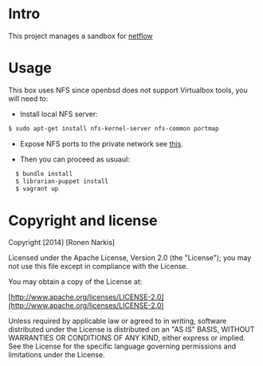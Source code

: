 # Intro 
This project manages a sandbox for [netflow](url)

# Usage

This box uses NFS since openbsd does not support Virtualbox tools, you will need to:

 * Install local NFS server:
```bash
$ sudo apt-get install nfs-kernel-server nfs-common portmap
```

 * Expose NFS ports to the private network see [this](http://askubuntu.com/questions/103910/nfs-is-blocked-by-ufw-even-though-ports-are-opened).

 * Then you can proceed as usuaul:

```bash
  $ bundle install 
  $ librarian-puppet install 
  $ vagrant up
```

# Copyright and license

Copyright [2014] [Ronen Narkis]

Licensed under the Apache License, Version 2.0 (the "License");
you may not use this file except in compliance with the License.

You may obtain a copy of the License at:

  [http://www.apache.org/licenses/LICENSE-2.0](http://www.apache.org/licenses/LICENSE-2.0)

Unless required by applicable law or agreed to in writing, software
distributed under the License is distributed on an "AS IS" BASIS,
WITHOUT WARRANTIES OR CONDITIONS OF ANY KIND, either express or implied.
See the License for the specific language governing permissions and
limitations under the License.
